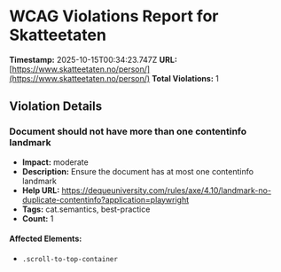 # WCAG Violations Report for Skatteetaten

**Timestamp:** 2025-10-15T00:34:23.747Z
**URL:** [https://www.skatteetaten.no/person/](https://www.skatteetaten.no/person/)
**Total Violations:** 1

## Violation Details

### Document should not have more than one contentinfo landmark

- **Impact:** moderate
- **Description:** Ensure the document has at most one contentinfo landmark
- **Help URL:** https://dequeuniversity.com/rules/axe/4.10/landmark-no-duplicate-contentinfo?application=playwright
- **Tags:** cat.semantics, best-practice
- **Count:** 1

#### Affected Elements:

- `.scroll-to-top-container`
